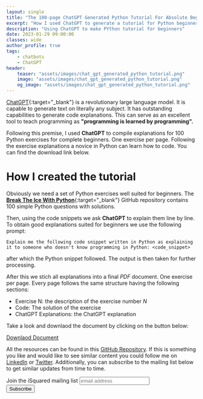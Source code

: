 ```yaml
---
layout: single
title: "The 100-page ChatGPT Generated Python Tutorial For Absolute Beginners"
excerpt: "How I used ChatGPT to generate a tutorial for Python beginners"
description: "Using ChatGPT to make PYthon tutorial for beginners"
date: 2023-01-29 09:00:00
classes: wide
author_profile: true
tags:
    - chatbots
    - ChatGPT
header:
    teaser: "assets/images/chat_gpt_generated_python_tutorial.png"
    image: "assets/images/chat_gpt_generated_python_tutorial.png"
    og_image: "assets/images/chat_gpt_generated_python_tutorial.png"
---
```



[ChatGPT](https://openai.com/blog/chatgpt/){:target="_blank"} is a revolutionary large language model. It is capable
to generate text on literally any subject. It has outstanding capabilities to generate code explanations. This can serve 
as an excellent tool to teach programming as **"programming is learned by programming".**


Following this premise, I used **ChatGPT** to compile explanations for 100 Python exercises for complete beginners.
One exercise per page. Following the exercise explanations a novice in Python can learn how to code. You can find
the download link below.

# How I created the tutorial

Obviously we need a set of Python exercises well suited for beginners. The [**Break The Ice With Python**](https://github.com/darkprinx/break-the-ice-with-python){:target="_blank"} 
GitHub repository contains 100 simple Python questions with solutions.

Then, using the code snippets we ask **ChatGPT** to explain them line by line. To obtain good explanations suited for beginners
we use the following prompt:

```plain
Explain me the following code snippet written in Python as explaining
it to someone who doesn't know programming in Python: <code_snippet>
```

after which the Python snippet followed. The output is then taken for further processing.

After this we stich all explanations into a final *PDF* document. One exercise per page.
Every page follows the same structure having the following sections:

- Exercise N: the description of the exercise number *N*
- Code: The solution of the exercise
- ChatGPT Explanations: the ChatGPT explanation

Take a look and downlaod the document by clicking on the button below:

<a href="{{ site.url }}{{ site.baseurl }}/assets/pdfs/100_page_chat_gpt_generated_python_tutorial.pdf" target="_blank" class="btn btn--primary .btn--small">Downlaod Document</a>

All the resources can be found in this <a href="https://github.com/IlievskiV/the-100-page-chat-gpt-generated-python-tutorial" target="_blank">GitHub Repository</a>.
If this is something you like and would like to see similar content you could follow me on <a href="https://www.linkedin.com/in/vilievski/" target="_blank" rel="noopener">LinkedIn</a>
or <a href="https://twitter.com/VladOsaurus" target="_blank" rel="noopener">Twitter</a>. Additionally, you can subscribe to the mailing list below to get similar updates from time to time.


<link href="//cdn-images.mailchimp.com/embedcode/horizontal-slim-10_7.css" rel="stylesheet" type="text/css">
<link href="/assets/css/mailchimp.css">
<div id="mc_embed_signup">
<form action="https://digital.us19.list-manage.com/subscribe/post?u=cb9dbe40387c27177a25de80f&amp;id=08bda6f8e0" method="post" id="mc-embedded-subscribe-form" name="mc-embedded-subscribe-form" class="validate" target="_blank" novalidate>
    <div id="mc_embed_signup_scroll">
	<label for="mce-EMAIL">Join the iSquared mailing list</label>
	<input type="email" value="" name="EMAIL" class="email" id="mce-EMAIL" placeholder="email address" required>
    <!-- real people should not fill this in and expect good things - do not remove this or risk form bot signups-->
    <div style="position: absolute; left: -5000px;" aria-hidden="true"><input type="text" name="b_cb9dbe40387c27177a25de80f_08bda6f8e0" tabindex="-1" value=""></div>
    <div class="clear"><input type="submit" value="Subscribe" name="subscribe" id="mc-embedded-subscribe" class="button"></div>
    </div>
</form>
</div>
<br/>